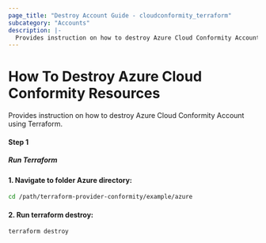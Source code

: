 ```yaml
---
page_title: "Destroy Account Guide - cloudconformity_terraform"
subcategory: "Accounts"
description: |-
  Provides instruction on how to destroy Azure Cloud Conformity Account using Terraform.
---
```


# How To Destroy Azure Cloud Conformity Resources
Provides instruction on how to destroy Azure Cloud Conformity Account using Terraform.

#### Step 1

##### Run Terraform

#### 1. Navigate to folder Azure directory:
```sh
cd /path/terraform-provider-conformity/example/azure
```
#### 2. Run terraform destroy:
```sh
terraform destroy
```